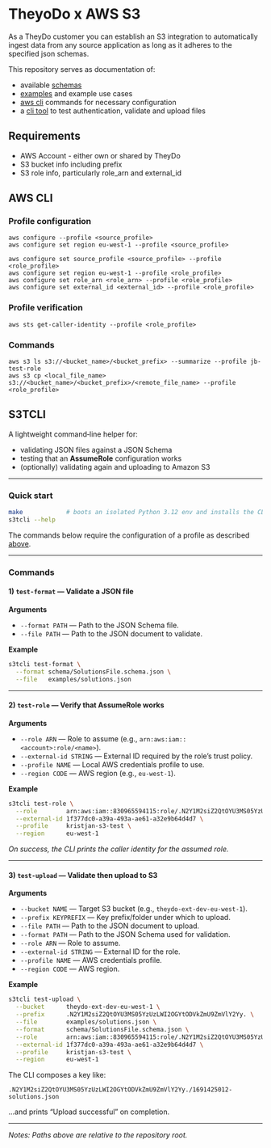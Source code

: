 # TheyoDo x AWS S3

As a TheyDo customer you can establish an S3 integration
to automatically ingest data from any source application 
as long as it adheres to the specified json schemas.

This repository serves as documentation of:
- available [schemas](schema/)
- [examples](examples/) and example use cases
- [aws cli](#aws-cli) commands for necessary configuration
- a [cli tool](#s3tcli) to test authentication, validate and upload files

## Requirements 
- AWS Account - either own or shared by TheyDo
- S3 bucket info including prefix
- S3 role info, particularly role_arn and external_id

## AWS CLI

### Profile configuration
```
aws configure --profile <source_profile>
aws configure set region eu-west-1 --profile <source_profile>

aws configure set source_profile <source_profile> --profile <role_profile>
aws configure set region eu-west-1 --profile <role_profile>
aws configure set role_arn <role_arn> --profile <role_profile>
aws configure set external_id <external_id> --profile <role_profile>
```

### Profile verification
```
aws sts get-caller-identity --profile <role_profile>
```

### Commands
```
aws s3 ls s3://<bucket_name>/<bucket_prefix> --summarize --profile jb-test-role
aws s3 cp <local_file_name> s3://<bucket_name>/<bucket_prefix>/<remote_file_name> --profile <role_profile>
```

## S3TCLI

A lightweight command‑line helper for:

- validating JSON files against a JSON Schema
- testing that an **AssumeRole** configuration works
- (optionally) validating again and uploading to Amazon S3

---

### Quick start

```bash
make            # boots an isolated Python 3.12 env and installs the CLI
s3tcli --help
```

The commands below require the configuration of a profile as described [above](#profile-configuration).

---

### Commands

#### 1) `test-format` — Validate a JSON file

**Arguments**

- `--format PATH` — Path to the JSON Schema file.
- `--file PATH` — Path to the JSON document to validate.

**Example**

```bash
s3tcli test-format \
  --format schema/SolutionsFile.schema.json \
  --file   examples/solutions.json
```

---

#### 2) `test-role` — Verify that AssumeRole works

**Arguments**

- `--role ARN` — Role to assume (e.g., `arn:aws:iam::<account>:role/<name>`).
- `--external-id STRING` — External ID required by the role’s trust policy.
- `--profile NAME` — Local AWS credentials profile to use.
- `--region CODE` — AWS region (e.g., `eu-west-1`).

**Example**

```bash
s3tcli test-role \
  --role        arn:aws:iam::830965594115:role/.N2Y1M2siZ2QtOYU3MS05YzUzLWI2OGYtODVkZmU9ZmVlY2Yy. \
  --external-id 1f377dc0-a39a-493a-ae61-a32e9b64d4d7 \
  --profile     kristjan-s3-test \
  --region      eu-west-1
```

_On success, the CLI prints the caller identity for the assumed role._

---

#### 3) `test-upload` — Validate then upload to S3

**Arguments**

- `--bucket NAME` — Target S3 bucket (e.g., `theydo-ext-dev-eu-west-1`).
- `--prefix KEYPREFIX` — Key prefix/folder under which to upload.
- `--file PATH` — Path to the JSON document to upload.
- `--format PATH` — Path to the JSON Schema used for validation.
- `--role ARN` — Role to assume.
- `--external-id STRING` — External ID for the role.
- `--profile NAME` — AWS credentials profile.
- `--region CODE` — AWS region.

**Example**

```bash
s3tcli test-upload \
  --bucket      theydo-ext-dev-eu-west-1 \
  --prefix      .N2Y1M2siZ2QtOYU3MS05YzUzLWI2OGYtODVkZmU9ZmVlY2Yy. \
  --file        examples/solutions.json \
  --format      schema/SolutionsFile.schema.json \
  --role        arn:aws:iam::830965594115:role/.N2Y1M2siZ2QtOYU3MS05YzUzLWI2OGYtODVkZmU9ZmVlY2Yy. \
  --external-id 1f377dc0-a39a-493a-ae61-a32e9b64d4d7 \
  --profile     kristjan-s3-test \
  --region      eu-west-1
```

The CLI composes a key like:

```
.N2Y1M2siZ2QtOYU3MS05YzUzLWI2OGYtODVkZmU9ZmVlY2Yy./1691425012-solutions.json
```

…and prints “Upload successful” on completion.

---

_Notes: Paths above are relative to the repository root._


